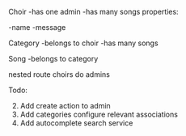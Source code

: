 Choir
-has one admin
-has many songs
properties:

-name
-message

Category
-belongs to choir
-has many songs

Song
-belongs to category

nested route choirs do admins


Todo:


2. Add create action to admin
3. Add categories configure relevant associations
4. Add autocomplete search service